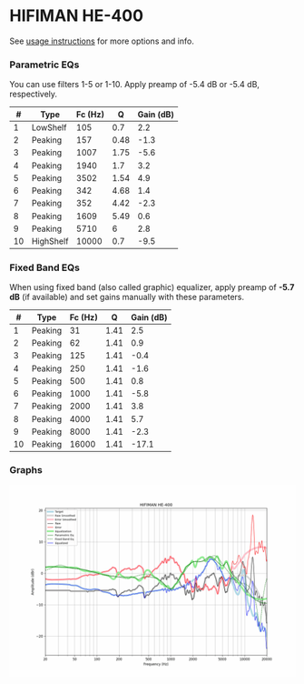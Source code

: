 # HIFIMAN HE-400
See [usage instructions](https://github.com/jaakkopasanen/AutoEq#usage) for more options and info.

### Parametric EQs
You can use filters 1-5 or 1-10. Apply preamp of -5.4 dB or -5.4 dB, respectively.

|   # | Type      |   Fc (Hz) |    Q |   Gain (dB) |
|-----|-----------|-----------|------|-------------|
|   1 | LowShelf  |       105 | 0.7  |         2.2 |
|   2 | Peaking   |       157 | 0.48 |        -1.3 |
|   3 | Peaking   |      1007 | 1.75 |        -5.6 |
|   4 | Peaking   |      1940 | 1.7  |         3.2 |
|   5 | Peaking   |      3502 | 1.54 |         4.9 |
|   6 | Peaking   |       342 | 4.68 |         1.4 |
|   7 | Peaking   |       352 | 4.42 |        -2.3 |
|   8 | Peaking   |      1609 | 5.49 |         0.6 |
|   9 | Peaking   |      5710 | 6    |         2.8 |
|  10 | HighShelf |     10000 | 0.7  |        -9.5 |

### Fixed Band EQs
When using fixed band (also called graphic) equalizer, apply preamp of **-5.7 dB** (if available) and set gains manually with these parameters.

|   # | Type    |   Fc (Hz) |    Q |   Gain (dB) |
|-----|---------|-----------|------|-------------|
|   1 | Peaking |        31 | 1.41 |         2.5 |
|   2 | Peaking |        62 | 1.41 |         0.9 |
|   3 | Peaking |       125 | 1.41 |        -0.4 |
|   4 | Peaking |       250 | 1.41 |        -1.6 |
|   5 | Peaking |       500 | 1.41 |         0.8 |
|   6 | Peaking |      1000 | 1.41 |        -5.8 |
|   7 | Peaking |      2000 | 1.41 |         3.8 |
|   8 | Peaking |      4000 | 1.41 |         5.7 |
|   9 | Peaking |      8000 | 1.41 |        -2.3 |
|  10 | Peaking |     16000 | 1.41 |       -17.1 |

### Graphs
![](./HIFIMAN%20HE-400.png)
